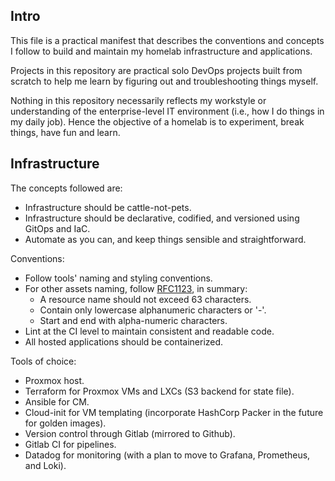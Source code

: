 ## Intro
This file is a practical manifest that describes the conventions and concepts I follow to build and maintain my homelab infrastructure and applications.
 
Projects in this repository are practical solo DevOps projects built from scratch to help me learn by figuring out and troubleshooting things myself. 

Nothing in this repository necessarily reflects my workstyle or understanding of the enterprise-level IT environment (i.e., how I do things in my daily job). Hence the objective of a homelab is to experiment, break things, have fun and learn.

## Infrastructure
The concepts followed are:
- Infrastructure should be cattle-not-pets.
- Infrastructure should be declarative, codified, and versioned using GitOps and IaC.
- Automate as you can, and keep things sensible and straightforward.

Conventions:
- Follow tools' naming and styling conventions. 
- For other assets naming, follow [RFC1123](https://www.rfc-editor.org/rfc/rfc1123#page-13), in summary:
    - A resource name should not exceed 63 characters.
    - Contain only lowercase alphanumeric characters or '-'.
    - Start and end with alpha-numeric characters.
- Lint at the CI level to maintain consistent and readable code.
- All hosted applications should be containerized.

Tools of choice:
- Proxmox host.
- Terraform for Proxmox VMs and LXCs (S3 backend for state file).
- Ansible for CM.
- Cloud-init for VM templating (incorporate HashCorp Packer in the future for golden images).
- Version control through Gitlab (mirrored to Github).
- Gitlab CI for pipelines.
- Datadog for monitoring (with a plan to move to Grafana, Prometheus, and Loki).
